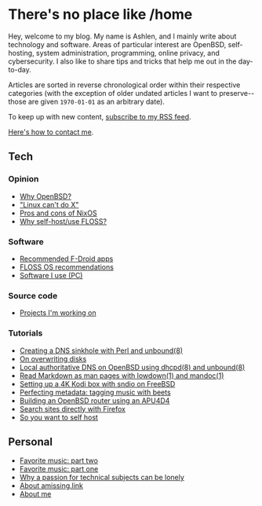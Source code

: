 # There's no place like /home

Hey, welcome to my blog. My name is Ashlen, and I mainly write about
technology and software. Areas of particular interest are OpenBSD,
self-hosting, system administration, programming, online privacy, and
cybersecurity. I also like to share tips and tricks that help me out in
the day-to-day.

Articles are sorted in reverse chronological order within their
respective categories (with the exception of older undated articles I
want to preserve--those are given `1970-01-01` as an arbitrary
date).

To keep up with new content, [subscribe to my RSS feed](https://amissing.link/rss.xml).

[Here's how to contact me](/contact.html).

## Tech

### Opinion

- [Why OpenBSD?](/why-openbsd.html "2021-03-25")
- ["Linux can't do X"](/linux-cant-do-x.html "2020-11-11")
- [Pros and cons of NixOS](/nixos.html "1970-01-01")
- [Why self-host/use FLOSS?](/why-self-host.html "1970-01-01")

### Software

- [Recommended F-Droid apps](/fdroid.html "2021-04-12")
- [FLOSS OS recommendations](/os.html "1970-01-01")
- [Software I use (PC)](/pc.html "1970-01-01")

### Source code

- [Projects I'm working on](/src.html "1970-01-01")

### Tutorials

- [Creating a DNS sinkhole with Perl and unbound(8)](/dns-sinkhole.html "2022-04-14")
- [On overwriting disks](/overwriting-disks.html "2022-03-02")
- [Local authoritative DNS on OpenBSD using dhcpd(8) and unbound(8)](/local-authoritative-dns.html "2022-01-07")
- [Read Markdown as man pages with lowdown(1) and mandoc(1)](/markdown-as-man-pages.html "2021-10-28")
- [Setting up a 4K Kodi box with sndio on FreeBSD](/freebsd-entertainment-center.html "2021-06-13")
- [Perfecting metadata: tagging music with beets](/beets.html "2020-11-05")
- [Building an OpenBSD router using an APU4D4](/openbsd-router.html "1970-01-01")
- [Search sites directly with Firefox](/direct-search-with-firefox.html "1970-01-01")
- [So you want to self host](/self-host-guide.html "1970-01-01")

## Personal

- [Favorite music: part two](/favorite-music-part-two.html "2022-04-27")
- [Favorite music: part one](/favorite-music-part-one.html "2022-03-16")
- [Why a passion for technical subjects can be lonely](/on-lonely-passions.html "2021-04-29")
- [About amissing.link](/about-website.html "1970-01-01")
- [About me](/about-me.html "1970-01-01")
